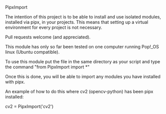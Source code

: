 PipxImport

The intention of this project is to be able to install and use isolated modules, installed via pipx, in your projects. This means that setting up a virtual environment for every project is not necessary.

Pull requests welcome (and appreciated).

This module has only so far been tested on one computer running Pop!_OS linux (Ubuntu compatible).

To use this module put the file in the same directory as your script and type the command "from PipxImport import *"

Once this is done, you will be able to import any modules you have installed with pipx.

An example of how to do this where cv2 (opencv-python) has been pipx installed:

cv2 = PipxImport('cv2')

